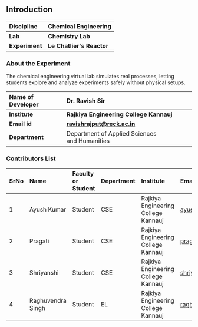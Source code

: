 ## Introduction


<b>Discipline | <b> Chemical Engineering
:--|:--|
<b> Lab | <b> Chemistry Lab
<b> Experiment|     <b> Le Chatlier's Reactor

### About the Experiment 

The chemical engineering virtual lab simulates real processes, letting students explore and analyze experiments safely without physical setups.

<b>Name of Developer | <b> Dr. Ravish Sir 
:--|:--|
<b> Institute | <b>  Rajkiya Engineering College Kannauj
<b> Email id|     <b> ravishrajput@reck.ac.in
<b> Department |  Department of Applied Sciences and Humanities

### Contributors List

SrNo | Name | Faculty or Student | Department| Institute | Email id
:--|:--|:--|:--|:--|:--|
1 | Ayush Kumar | Student | CSE | Rajkiya Engineering College Kannauj | ayush95190@gmail.com
2 | Pragati | Student | CSE | Rajkiya Engineering College Kannauj | pragatibaghel99@gmail.com
3 | Shriyanshi | Student | CSE | Rajkiya Engineering College Kannauj | shriyanshi1712@gmail.com
4 | Raghuvendra Singh | Student | EL | Rajkiya Engineering College Kannauj | raghuvendrasingh1238@gmail.com
